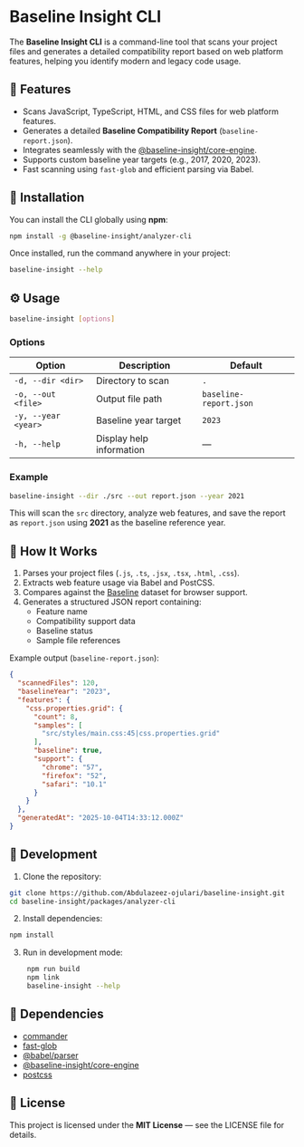 # Baseline Insight CLI

The **Baseline Insight CLI** is a command-line tool that scans your project files and generates a detailed compatibility report based on web platform features, helping you identify modern and legacy code usage.

## 🚀 Features
- Scans JavaScript, TypeScript, HTML, and CSS files for web platform features.
- Generates a detailed **Baseline Compatibility Report** (`baseline-report.json`).
- Integrates seamlessly with the [@baseline-insight/core-engine](https://www.npmjs.com/package/@baseline-insight/core-engine).
- Supports custom baseline year targets (e.g., 2017, 2020, 2023).
- Fast scanning using `fast-glob` and efficient parsing via Babel.

## 🧩 Installation

You can install the CLI globally using **npm**:

```bash
npm install -g @baseline-insight/analyzer-cli
```

Once installed, run the command anywhere in your project:

```bash
baseline-insight --help
```

## ⚙️ Usage

```bash
baseline-insight [options]
```

### Options

| Option | Description | Default |
|--------|--------------|----------|
| `-d, --dir <dir>` | Directory to scan | `.` |
| `-o, --out <file>` | Output file path | `baseline-report.json` |
| `-y, --year <year>` | Baseline year target | `2023` |
| `-h, --help` | Display help information | — |

### Example

```bash
baseline-insight --dir ./src --out report.json --year 2021
```

This will scan the `src` directory, analyze web features, and save the report as `report.json` using **2021** as the baseline reference year.

## 🧠 How It Works

1. Parses your project files (`.js`, `.ts`, `.jsx`, `.tsx`, `.html`, `.css`).
2. Extracts web feature usage via Babel and PostCSS.
3. Compares against the [Baseline](https://web.dev/baseline/) dataset for browser support.
4. Generates a structured JSON report containing:
   - Feature name
   - Compatibility support data
   - Baseline status
   - Sample file references

Example output (`baseline-report.json`):
```json
{
  "scannedFiles": 120,
  "baselineYear": "2023",
  "features": {
    "css.properties.grid": {
      "count": 8,
      "samples": [
        "src/styles/main.css:45|css.properties.grid"
      ],
      "baseline": true,
      "support": {
        "chrome": "57",
        "firefox": "52",
        "safari": "10.1"
      }
    }
  },
  "generatedAt": "2025-10-04T14:33:12.000Z"
}
```

## 🧪 Development

1. Clone the repository:
  ```bash
  git clone https://github.com/Abdulazeez-ojulari/baseline-insight.git
  cd baseline-insight/packages/analyzer-cli
  ```

2. Install dependencies:
  ```bash
  npm install
  ```

3. Run in development mode:
   ```bash
    npm run build
    npm link
    baseline-insight --help
   ```

## 🧩 Dependencies

- [commander](https://www.npmjs.com/package/commander)
- [fast-glob](https://www.npmjs.com/package/fast-glob)
- [@babel/parser](https://www.npmjs.com/package/@babel/parser)
- [@baseline-insight/core-engine](https://www.npmjs.com/package/@baseline-insight/core-engine)
- [postcss](https://www.npmjs.com/package/postcss)

## 📄 License

This project is licensed under the **MIT License** — see the LICENSE file for details.
